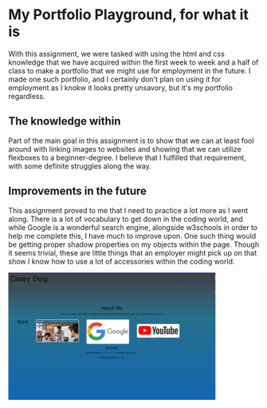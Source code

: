 # My Portfolio Playground, for what it is

With this assignment, we were tasked with using the html and css knowledge that we have acquired within the first week to week and a half of class to make a portfolio that we might use for employment in the future. I made one such portfolio, and I certainly don't plan on using it for employment as I knokw it looks pretty unsavory, but it's my portfolio regardless. 

## The knowledge within 

Part of the main goal in this assignment is to show that we can at least fool around with linking images to websites and showing that we can utilize flexboxes to a beginner-degree. I believe that I fulfilled that requirement, with some definite struggles along the way.

## Improvements in the future 

This assignment proved to me that I need to practice a lot more as I went along. There is a lot of vocabulary to get down in the coding world, and while Google is a wonderful search engine, alongside w3schools in order to help me complete this, I have much to improve upon. One such thing would be getting proper shadow properties on my objects within the page. Though it seems trivial, these are little things that an employer might pick up on that show I know how to use a lot of accessories within the coding world. 

![This is a screenshot of the website](./assets/images/screenshot.png)